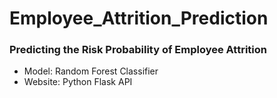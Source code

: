 # Employee_Attrition_Prediction
### Predicting the Risk Probability of Employee Attrition
- Model: Random Forest Classifier 
- Website: Python Flask API
